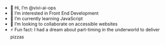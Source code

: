 - 👋 Hi, I’m @vivi-ai-ops
- 👀 I’m interested in Front End Development
- 🌱 I’m currently learning JavaScript
- 💞️ I’m looking to collaborate on accessible websites
- ⚡ Fun fact: I had a dream about part-timing in the underworld to deliver pizzas

<!---
vivi-ai-ops/vivi-ai-ops is a ✨ special ✨ repository because its `README.md` (this file) appears on your GitHub profile.
You can click the Preview link to take a look at your changes.
--->
